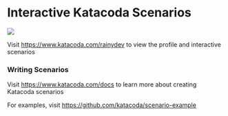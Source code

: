 # Interactive Katacoda Scenarios

[![](http://shields.katacoda.com/katacoda/rainydev/count.svg)](https://www.katacoda.com/rainydev "Get your profile on Katacoda.com")

Visit https://www.katacoda.com/rainydev to view the profile and interactive scenarios

### Writing Scenarios
Visit https://www.katacoda.com/docs to learn more about creating Katacoda scenarios

For examples, visit https://github.com/katacoda/scenario-example
